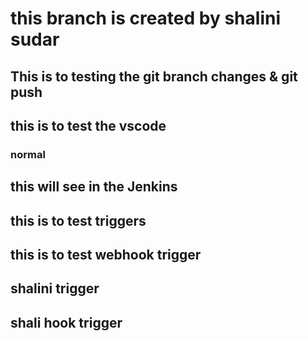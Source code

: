# this branch is created by shalini sudar

## This is to testing the git branch changes & git push

## this is to test the vscode 


### normal

## this will see in the Jenkins

## this is to test triggers

## this is to test webhook trigger
## shalini trigger
## shali hook trigger
